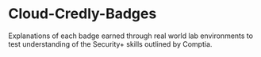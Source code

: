 # Cloud-Credly-Badges
Explanations of each badge earned through real world lab environments to test understanding of the Security+ skills outlined by Comptia.
